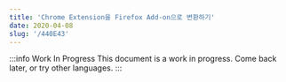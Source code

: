 ```yaml
---
title: 'Chrome Extension을 Firefox Add-on으로 변환하기'
date: 2020-04-08
slug: '/440E43'
---
```


:::info Work In Progress
This document is a work in progress. Come back later, or try other languages.
:::
